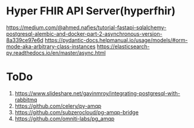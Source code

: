 # Hyper FHIR API Server(hyperfhir)
https://medium.com/@ahmed.nafies/tutorial-fastapi-sqlalchemy-postgresql-alembic-and-docker-part-2-asynchronous-version-8a339ce97e6d
https://pydantic-docs.helpmanual.io/usage/models/#orm-mode-aka-arbitrary-class-instances
https://elasticsearch-py.readthedocs.io/en/master/async.html

ToDo
====

1. https://www.slideshare.net/gavinmroy/integrating-postgresql-with-rabbitmq
2. https://github.com/celery/py-amqp
3. https://github.com/subzerocloud/pg-amqp-bridge
4. https://github.com/omniti-labs/pg_amqp

